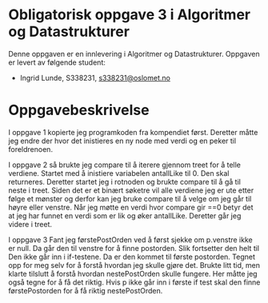# Obligatorisk oppgave 3 i Algoritmer og Datastrukturer

Denne oppgaven er en innlevering i Algoritmer og Datastrukturer. 
Oppgaven er levert av følgende student:
* Ingrid Lunde, S338231, s338231@oslomet.no


# Oppgavebeskrivelse

I oppgave 1 kopierte jeg programkoden fra kompendiet først. Deretter måtte jeg endre der hvor det inistieres 
en ny node med verdi og en peker til foreldrenoen. 

I oppgave 2 så brukte jeg compare til å iterere gjennom treet for å telle verdiene. Startet med å inistiere 
variabelen antallLike til 0. Den skal returneres. Deretter startet jeg i rotnoden og brukte
compare til å gå til neste i treet. Siden det er et binært søketre vil alle verdiene jeg er ute etter følge et 
mønster og derfor kan jeg bruke compare til å velge om jeg går til høyre eller venstre. Når jeg møtte en verdi hvor 
compare gir ==0 betyr det at jeg har funnet en verdi som er lik og øker antallLike. Deretter går jeg videre i treet. 

I oppgave 3 Fant jeg førstePostOrden ved å først sjekke om p.venstre ikke er null. Da går den til venstre for å finne 
postorden. Slik fortsetter den helt til Den ikke går inn i if-testene. Da er den kommet til første postorden. Tegnet 
opp for meg selv for å forstå hvordan jeg skulle gjøre det. 
Brukte litt tid, men klarte tilslutt å forstå hvordan nestePostOrden skulle fungere. Her måtte jeg også tegne for å få 
det riktig. Hvis p ikke går inn i første if test skal den finne førstePostorden for å få riktig nestePostOrden. 